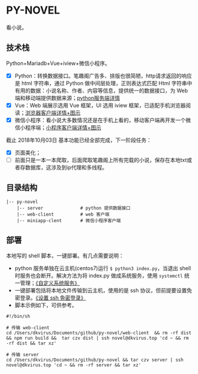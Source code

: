 # PY-NOVEL

看小说。

## 技术栈

Python+Mariadb+Vue+iview+微信小程序。

- [x] Python：转换数据接口。笔趣阁广告多、排版也很简陋，http请求返回的响应是 html 字符串，通过 Python 做中间层处理，正则表达式匹配 Html 字符串中有用的数据：小说名称、作者、内容等信息，提供统一的数据接口，为 Web 端和移动端提供数据来源；[python服务端详情](./server)
- [x] Vue：Web 端展示选用 Vue 框架，UI 选用 iview 框架，已适配手机浏览器阅读；[浏览器客户端详情+图示](./web-client)
- [x] 微信小程序：看小说大多数情况还是在手机上看的，移动客户端再开发一个微信小程序端；[小程序客户端详情+图示](./miniapp-client)

截止 2018年10月03日 基本功能已经全部完成，下一阶段任务：

- [x] 页面美化；
- [ ] 前面只是一本一本爬取，后面爬取笔趣阁上所有完载的小说，保存在本地txt或者存数据库，这涉及到ip代理和多线程。

## 目录结构

```
|-- py-novel
    |-- server              # python 提供数据接口
    |-- web-client          # web 客户端
    |-- miniapp-clent       # 微信小程序客户端
```

## 部署

本地写的 shell 脚本，一键部署。有几点需要说明：

- python 服务单独在云主机(centos7)运行 `$ python3 index.py`，当退出 shell 时服务也会断开。解决方法为将 index.py 做成系统服务，使用 `systemctl` 统一管理；[《自定义系统服务》](https://blog.dkvirus.top/%E8%BF%90%E7%BB%B4/%E7%A5%9E%E5%A5%87%E7%9A%84%E6%9C%8D%E5%8A%A1%E7%AE%A1%E7%90%86%E5%B7%A5%E5%85%B7%20Systemd/)
- 一键部署包括将本地文件传输到云主机，使用的是 ssh 协议，但前提要设置免密登录。[《设置 ssh 免密登录》](https://blog.dkvirus.top/Linux/%E8%BF%9C%E7%A8%8B%E8%BF%9E%E6%8E%A5%E6%9C%8D%E5%8A%A1%E4%B9%8B%20SSH/)
- 脚本示例如下，可供参考。

```
#!/bin/sh

# 传输 web-client 
cd /Users/dkvirus/Documents/github/py-novel/web-client  && rm -rf dist  && npm run build &&  tar czv dist | ssh novel@dkvirus.top 'cd ~ && rm -rf dist && tar xz'

# 传输 server
cd /Users/dkvirus/Documents/github/py-novel && tar czv server | ssh novel@dkvirus.top 'cd ~ && rm -rf server && tar xz'
```

